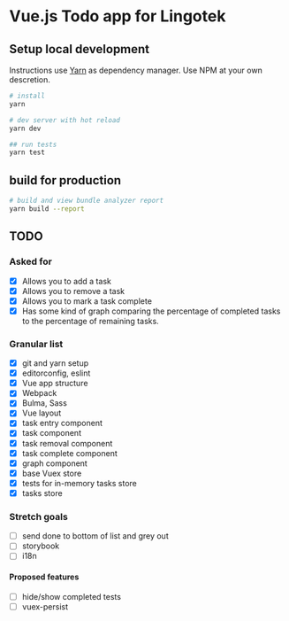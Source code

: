 # Vue.js Todo app for Lingotek

## Setup local development

Instructions use [Yarn](https://yarnpkg.com/en/) as dependency manager. Use NPM at your own descretion.

```bash
# install
yarn

# dev server with hot reload
yarn dev

## run tests
yarn test
```

## build for production

```bash
# build and view bundle analyzer report
yarn build --report
```

## TODO

### Asked for

* [x] Allows you to add a task
* [x] Allows you to remove a task
* [x] Allows you to mark a task complete
* [x] Has some kind of graph comparing the percentage of completed tasks to the percentage of remaining tasks.

### Granular list

* [x] git and yarn setup
* [x] editorconfig, eslint
* [x] Vue app structure
* [x] Webpack
* [x] Bulma, Sass
* [x] Vue layout
* [x] task entry component
* [x] task component
* [x] task removal component
* [x] task complete component
* [x] graph component
* [x] base Vuex store
* [x] tests for in-memory tasks store
* [x] tasks store

### Stretch goals

* [ ] send done to bottom of list and grey out
* [ ] storybook
* [ ] i18n

#### Proposed features

* [ ] hide/show completed tests
* [ ] vuex-persist

